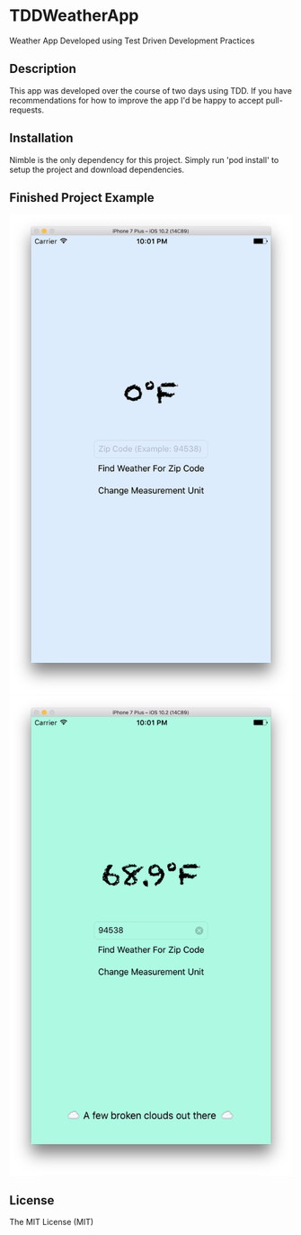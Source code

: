 # TDDWeatherApp
Weather App Developed using Test Driven Development Practices

## Description
This app was developed over the course of two days using TDD.
If you have recommendations for how to improve the app I'd be happy to accept pull-requests.

## Installation
Nimble is the only dependency for this project.
Simply run 'pod install' to setup the project and download dependencies.

## Finished Project Example
![Before Searching For Weather At Zip Code - Example App](/before_zip.png)
![After Searching For Weather At Zip Code - Example App](/after_zip.png)

## License
The MIT License (MIT)
